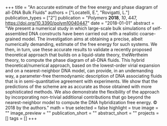 +++
title = "An accurate estimate of the free energy and phase diagram of all-DNA Bulk Fluids"
authors = ["Locatelli, E.", "Rovigatti, L."]
publication_types = ["2"]
publication = "*Polymers* **2018**, *10*, 447, https://doi.org/10.3390/polym10040447"
date = "2018-01-01"
abstract = "We present a numerical study in which large-scale bulk simulations of self-assembled DNA constructs have been carried out with a realistic coarse-grained model. The investigation aims at obtaining a precise, albeit numerically demanding, estimate of the free energy for such systems. We then, in turn, use these accurate results to validate a recently proposed theoretical approach that builds on a liquid-state theory, theWertheim theory, to compute the phase diagram of all-DNA fluids. This hybrid theoretical/numerical approach, based on the lowest-order virial expansion and on a nearest-neighbor DNA model, can provide, in an undemanding way, a parameter-free thermodynamic description of DNA associating fluids that is in semi-quantitative agreement with experiments. We show that the predictions of the scheme are as accurate as those obtained with more sophisticated methods. We also demonstrate the flexibility of the approach by incorporating non-trivial additional contributions that go beyond the nearest-neighbor model to compute the DNA hybridization free energy. © 2018 by the authors."
math = true
selected = false
highlight = true
image = ""
image_preview = ""
publication_short = ""
abstract_short = ""
projects = []
tags = []
+++
